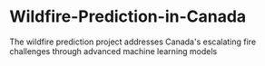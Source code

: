 # Wildfire-Prediction-in-Canada
The wildfire prediction project addresses Canada's escalating fire challenges through advanced machine learning models
